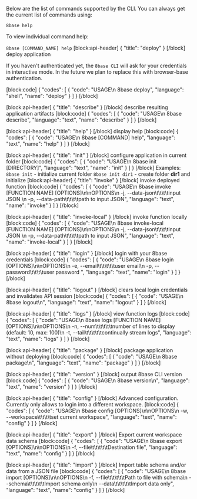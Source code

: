 Below are the list of commands supported by the CLI. You can always get the current list of commands using: 

`8base help`

To view individual command help:

`8base [COMMAND_NAME] help`
[block:api-header]
{
  "title": "deploy"
}
[/block]
deploy application

If you haven't authenticated yet, the `8base CLI` will ask for your credentials in interactive mode. In the future we plan to replace this with browser-base authentication.

[block:code]
{
  "codes": [
    {
      "code": "USAGE\n  8base deploy",
      "language": "shell",
      "name": "deploy"
    }
  ]
}
[/block]

[block:api-header]
{
  "title": "describe"
}
[/block]
describe resulting application artifacts
[block:code]
{
  "codes": [
    {
      "code": "USAGE\n  8base describe",
      "language": "text",
      "name": "describe"
    }
  ]
}
[/block]

[block:api-header]
{
  "title": "help"
}
[/block]
display help
[block:code]
{
  "codes": [
    {
      "code": "USAGE\n  8base [COMMAND] help",
      "language": "text",
      "name": "help"
    }
  ]
}
[/block]

[block:api-header]
{
  "title": "init"
}
[/block]
configure application in current folder
[block:code]
{
  "codes": [
    {
      "code": "USAGE\n  8base init [DIRECTORY]",
      "language": "text",
      "name": "init"
    }
  ]
}
[/block]
Examples: 
`8base init` - initialize current folder
`8base init dir1` - create folder **dir1** and initialize
[block:api-header]
{
  "title": "invoke"
}
[/block]
invoke deployed function
[block:code]
{
  "codes": [
    {
      "code": "USAGE\n  8base invoke [FUNCTION NAME] [OPTIONS]\n\nOPTIONS\n  -j, --data-json\t\t\t\tinput JSON \n  -p, --data-path\t\t\t\tpath to input JSON",
      "language": "text",
      "name": "invoke"
    }
  ]
}
[/block]

[block:api-header]
{
  "title": "invoke-local"
}
[/block]
invoke function locally
[block:code]
{
  "codes": [
    {
      "code": "USAGE\n  8base invoke-local [FUNCTION NAME] [OPTIONS]\n\nOPTIONS\n  -j, --data-json\t\t\t\tinput JSON \n  -p, --data-path\t\t\t\tpath to input JSON",
      "language": "text",
      "name": "invoke-local"
    }
  ]
}
[/block]

[block:api-header]
{
  "title": "login"
}
[/block]
login with your 8base credentials
[block:code]
{
  "codes": [
    {
      "code": "USAGE\n  8base login [OPTIONS]\n\nOPTIONS\n  -e, --email\t\t\t\t\tuser email\n  -p, --password\t\t\t\tuser password ",
      "language": "text",
      "name": "login"
    }
  ]
}
[/block]

[block:api-header]
{
  "title": "logout"
}
[/block]
clears local login credentials and invalidates API session
[block:code]
{
  "codes": [
    {
      "code": "USAGE\n  8base logout\n",
      "language": "text",
      "name": "logout"
    }
  ]
}
[/block]

[block:api-header]
{
  "title": "logs"
}
[/block]
view function logs
[block:code]
{
  "codes": [
    {
      "code": "USAGE\n  8base logs [FUNCTION NAME] [OPTIONS]\n\nOPTIONS\n  -n, --num\t\t\t\t\tnumber of lines to display (default: 10, max: 100)\n  -t, --tail\t\t\t\t\tcontinually stream logs",
      "language": "text",
      "name": "logs"
    }
  ]
}
[/block]

[block:api-header]
{
  "title": "package"
}
[/block]
package application without deploying
[block:code]
{
  "codes": [
    {
      "code": "USAGE\n  8base package\n",
      "language": "text",
      "name": "package"
    }
  ]
}
[/block]

[block:api-header]
{
  "title": "version"
}
[/block]
output 8base CLI version
[block:code]
{
  "codes": [
    {
      "code": "USAGE\n  8base version\n",
      "language": "text",
      "name": "version"
    }
  ]
}
[/block]

[block:api-header]
{
  "title": "config"
}
[/block]
Advanced configuration. Currently only allows to login into a different workspace.
[block:code]
{
  "codes": [
    {
      "code": "USAGE\n  8base config [OPTIONS]\n\nOPTIONS\n  -w, --workspace\t\t\t\tset current workspace",
      "language": "text",
      "name": "config"
    }
  ]
}
[/block]

[block:api-header]
{
  "title": "export"
}
[/block]
Export current workspace data schema
[block:code]
{
  "codes": [
    {
      "code": "USAGE\n  8base export [OPTIONS]\n\nOPTIONS\n  -f, --file\t\t\t\t\tDestination file",
      "language": "text",
      "name": "config"
    }
  ]
}
[/block]

[block:api-header]
{
  "title": "import"
}
[/block]
Import table schema and/or data from a JSON file
[block:code]
{
  "codes": [
    {
      "code": "USAGE\n  8base import [OPTIONS]\n\nOPTIONS\n  -f, --file\t\t\t\t\tPath to file with schema\n  --schema\t\t\t\t\tImport schema only\n  --data\t\t\t\t\tImport data only",
      "language": "text",
      "name": "config"
    }
  ]
}
[/block]
